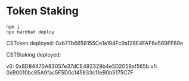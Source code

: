 # Token Staking

```shell
npm i
npx hardhat deploy
```

CSToken deployed: 0xb77b6658155Ce1a194Fc9a128E4FAF6e569FF69e

CSTStaking deployed:

v0: 0x8D84470A83057e37dCE492329b4e5D2059af565b
v1: 0xB0010bc85A9fac5F5D0c145833c11eB0b5175C7F
